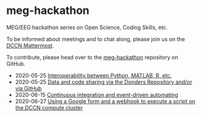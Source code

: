 # meg-hackathon

MEG/EEG hackathon series on Open Science, Coding Skills, etc.

To be informed about meetings and to chat along, please join us on the [DCCN Mattermost](https://mattermost.socsci.ru.nl/dccn/channels/meg-hackathon).

To contribute, please head over to the [meg-hackathon](https://github.com/Donders-Institute/meg-hackathon) repository on GitHub.

- 2020-05-25 [Interoperability between Python, MATLAB, R, etc.](2020-05-25-interoperability)
- 2020-05-25 [Data and code sharing via the Donders Repository and/or via GitHub](2020-05-25-datasharing)
- 2020-06-15 [Continuous integration and event-driven automating](2020-06-15-continuous-integration)
- 2020-06-27 [Using a Google form and a webhook to execute a script on the DCCN compute cluster](2020-06-27-googleform-webhook)
 
